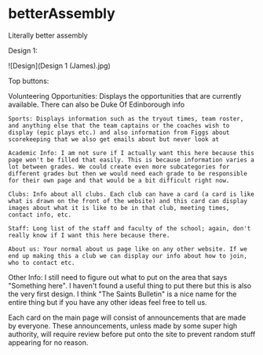 # betterAssembly
Literally better assembly

Design 1:

![Design](Design 1 \(James\).jpg)

Top buttons:

Volunteering Opportunities: Displays the opportunities that are currently available. There can also be Duke Of Edinborough info

    Sports: Displays information such as the tryout times, team roster, and anything else that the team captains or the coaches wish to display (epic plays etc.) and also information from Figgs about scorekeeping that we also get emails about but never look at

    Academic Info: I am not sure if I actually want this here because this page won't be filled that easily. This is because information varies a lot between grades. We could create even more subcategories for different grades but then we would need each grade to be responsible for their own page and that would be a bit difficult right now.

    Clubs: Info about all clubs. Each club can have a card (a card is like what is drawn on the front of the website) and this card can display images about what it is like to be in that club, meeting times, contact info, etc.

    Staff: Long list of the staff and faculty of the school; again, don't really know if I want this here because there.

    About us: Your normal about us page like on any other website. If we end up making this a club we can display our info about how to join, who to contact etc.
    
Other Info:
I still need to figure out what to put on the area that says "Something here". I haven't found a useful thing to put there but this is also the very first design. I think "The Saints Bulletin" is a nice name for the entire thing but if you have any other ideas feel free to tell us.

Each card on the main page will consist of announcements that are made by everyone. These announcements, unless made by some super high authority, will require review before put onto the site to prevent random stuff appearing for no reason.

